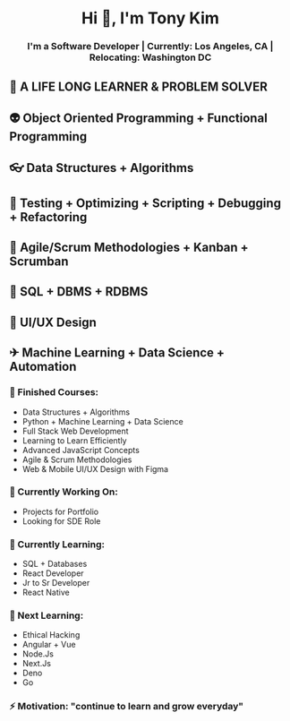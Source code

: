 <h1 align="center">Hi 👋, I'm Tony Kim</h1>

<h3 align="center"> I'm a Software Developer | Currently: Los Angeles, CA | Relocating: Washington DC </h3>

## 🦉 A LIFE LONG LEARNER & PROBLEM SOLVER 
## 👽 Object Oriented Programming + Functional Programming 
## 👓 Data Structures + Algorithms 
## 🐞 Testing + Optimizing + Scripting + Debugging + Refactoring
## 🙌 Agile/Scrum Methodologies + Kanban + Scrumban
## 🛒 SQL + DBMS + RDBMS
## 🎨 UI/UX Design 
## ✈ Machine Learning + Data Science + Automation

### 🚀 Finished Courses: 
+ Data Structures + Algorithms
+ Python + Machine Learning + Data Science
+ Full Stack Web Development
+ Learning to Learn Efficiently
+ Advanced JavaScript Concepts
+ Agile & Scrum Methodologies
+ Web & Mobile UI/UX Design with Figma 

### 🔭 Currently Working On: 
+ Projects for Portfolio 
+ Looking for SDE Role 

### 🦉 Currently Learning:
+ SQL + Databases
+ React Developer
+ Jr to Sr Developer 
+ React Native  

### 💪 Next Learning: 
+ Ethical Hacking
+ Angular + Vue
+ Node.Js
+ Next.Js
+ Deno
+ Go

### ⚡ Motivation: "continue to learn and grow everyday"


